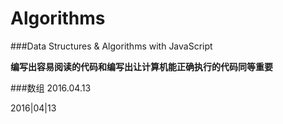 # Algorithms


###Data Structures & Algorithms with JavaScript


**编写出容易阅读的代码和编写出让计算机能正确执行的代码同等重要**



###数组
2016.04.13

2016|04|13


